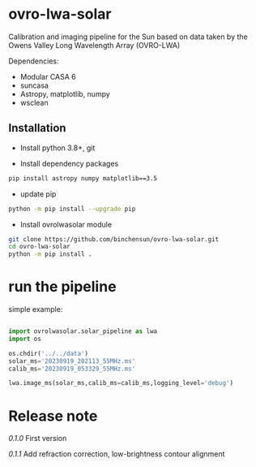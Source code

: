 # ovro-lwa-solar
Calibration and imaging pipeline for the Sun based on data taken by the Owens Valley Long Wavelength Array (OVRO-LWA)

Dependencies:
- Modular CASA 6
- suncasa
- Astropy, matplotlib, numpy
- wsclean


## Installation

* Install python 3.8+, git

* Install dependency packages

```bash
pip install astropy numpy matplotlib==3.5

```

* update pip
```bash
python -m pip install --upgrade pip
```

* Install ovrolwasolar module
```bash
git clone https://github.com/binchensun/ovro-lwa-solar.git
cd ovro-lwa-solar
python -m pip install .
```

# run the pipeline

simple example:
```python

import ovrolwasolar.solar_pipeline as lwa
import os

os.chdir('../../data')
solar_ms='20230919_202113_55MHz.ms'
calib_ms='20230919_053329_55MHz.ms'

lwa.image_ms(solar_ms,calib_ms=calib_ms,logging_level='debug')

```


# Release note

*0.1.0* First version

*0.1.1* Add refraction correction, low-brightness contour alignment